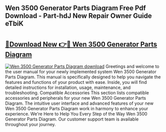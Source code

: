 ## Wen 3500 Generator Parts Diagram Free Pdf Download - Part-hdJ New Repair Owner Guide eTbiK

# <h2><a href="http://dfsn9f.blite.top/?on=Wen+3500+Generator+Parts+Diagram">🔗Download New 👉🔴 Wen 3500 Generator Parts Diagram</a></h2>

[![Wen 3500 Generator Parts Diagram download](https://i.imgur.com/lujVjoI.png)](http://dfsn9f.blite.top/?on=Wen+3500+Generator+Parts+Diagram)
Greetings and welcome to the user manual for your newly implemented system Wen 3500 Generator Parts Diagram. This manual is specifically designed to help you navigate the features and functions of your product with ease. Inside, you will find detailed instructions for installation, usage, maintenance, and troubleshooting. Compatible Accessories This section lists compatible accessories and peripherals for your new Wen 3500 Generator Parts Diagram. The intuitive user interface and advanced features of your new Wen 3500 Generator Parts Diagram work in harmony to enhance your experience. We're Here to Help You Every Step of the Way Wen 3500 Generator Parts Diagram. Our customer support team is available throughout your journey.
